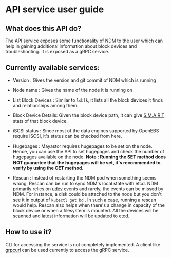 # API service user guide

## What does this API do?
The API service exposes some functionality of NDM to the user which can help in gaining additional information about block devices and troubleshooting. It is exposed as a gRPC service.

## Currently available services:

- Version : Gives the version and git commit of NDM which is running

- Node name : Gives the name of the node it is running on

- List Block Devices : Similar to `lsblk`, it lists all the block devices it finds and relationships among them.

- Block Device Details:  Given the block device path, it can give [S.M.A.R.T](https://en.wikipedia.org/wiki/S.M.A.R.T.) stats of that block device. 

- iSCSI status : Since most of the data engines supported by OpenEBS require iSCSI, it's status can be checked from here. 

- Hugepages : Mayastor requires hugepages to be set on the node. Hence, you can use the API to set hugepages and check the number of hugepages available on the node. 
**Note : Running the SET method does NOT guarantee that the hugepages will be set, it's recommended to verify by using the GET method.**

- Rescan : Instead of restarting the NDM pod when something seems wrong, Rescan can be run to sync NDM's local state with etcd. NDM primarily relies on [udev](https://opensource.com/article/18/11/udev) events and rarely, the events can be missed by NDM.
 For instance, a disk could be attached to the node but you don't see it in output of `kubectl get bd` . In such a case, running a rescan would help. Rescan also helps when there's a change in capacity of the block device or when a filesystem is mounted. All the devices will be scanned and latest information will be updated to etcd.

## How to use it?
CLI for accessing the service is not completely implemented. A client like [grpcurl](https://github.com/fullstorydev/grpcurl) can be used currently to access the gRPC service.

